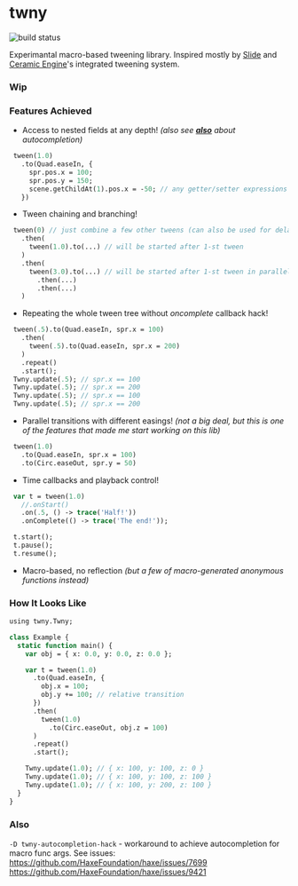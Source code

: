 # twny

![build status](https://github.com/deepcake/twny/actions/workflows/build.yml/badge.svg)

Experimantal macro-based tweening library.
Inspired mostly by [Slide](https://github.com/AndreiRudenko/slide) and [Ceramic Engine](https://github.com/ceramic-engine/ceramic)'s integrated tweening system.

### Wip

### Features Achieved
 - Access to nested fields at any depth! _(also see [**also**](#also) about autocompletion)_
 ```haxe
  tween(1.0)
    .to(Quad.easeIn, {
      spr.pos.x = 100;
      spr.pos.y = 150;
      scene.getChildAt(1).pos.x = -50; // any getter/setter expressions are acceptable
    })
 ```
- Tween chaining and branching!  
 ```haxe
  tween(0) // just combine a few other tweens (can also be used for delay)
    .then(
      tween(1.0).to(...) // will be started after 1-st tween
    )
    .then(
      tween(3.0).to(...) // will be started after 1-st tween in parallel with tween above
        .then(...)
        .then(...)
    )
 ```
 - Repeating the whole tween tree without _oncomplete_ callback hack!  
 ```haxe
  tween(.5).to(Quad.easeIn, spr.x = 100)
    .then(
      tween(.5).to(Quad.easeIn, spr.x = 200)
    )
    .repeat()
    .start();
  Twny.update(.5); // spr.x == 100
  Twny.update(.5); // spr.x == 200
  Twny.update(.5); // spr.x == 100
  Twny.update(.5); // spr.x == 200
 ```
  - Parallel transitions with different easings! _(not a big deal, but this is one of the features that made me start working on this lib)_  
 ```haxe
  tween(1.0)
    .to(Quad.easeIn, spr.x = 100)
    .to(Circ.easeOut, spr.y = 50)
 ```
 - Time callbacks and playback control!  
 ```haxe
  var t = tween(1.0)
    //.onStart()
    .on(.5, () -> trace('Half!'))
    .onComplete(() -> trace('The end!'));

  t.start();
  t.pause();
  t.resume();
```
 - Macro-based, no reflection _(but a few of macro-generated anonymous functions instead)_  

### How It Looks Like
```haxe
using twny.Twny;

class Example {
  static function main() {
    var obj = { x: 0.0, y: 0.0, z: 0.0 };

    var t = tween(1.0)
      .to(Quad.easeIn, {
        obj.x = 100;
        obj.y += 100; // relative transition
      })
      .then(
        tween(1.0)
          .to(Circ.easeOut, obj.z = 100)
      )
      .repeat()
      .start();

    Twny.update(1.0); // { x: 100, y: 100, z: 0 }
    Twny.update(1.0); // { x: 100, y: 100, z: 100 }
    Twny.update(1.0); // { x: 100, y: 200, z: 100 }
  }
}
```

### Also
`-D twny-autocompletion-hack` - workaround to achieve autocompletion for macro func args. See issues:  
https://github.com/HaxeFoundation/haxe/issues/7699  
https://github.com/HaxeFoundation/haxe/issues/9421  
